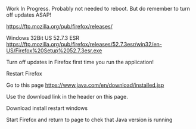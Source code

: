 

Work In Progress. Probably not needed to reboot. But do remember to turn off updates ASAP!

https://ftp.mozilla.org/pub/firefox/releases/


Windows 32Bit US 52.7.3 ESR
https://ftp.mozilla.org/pub/firefox/releases/52.7.3esr/win32/en-US/Firefox%20Setup%2052.7.3esr.exe


Turn off updates in Firefox first time you run the application!

Restart Firefox

Go to this page https://www.java.com/en/download/installed.jsp

Use the download link in the header on this page.

Download install restart windows

Start Firefox and return to page to chek that Java version is running 

